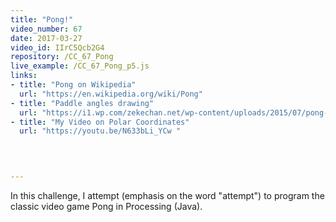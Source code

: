 ```yaml
---
title: "Pong!"
video_number: 67
date: 2017-03-27
video_id: IIrC5Qcb2G4
repository: /CC_67_Pong
live_example: /CC_67_Pong_p5.js
links:
- title: "Pong on Wikipedia"  
  url: "https://en.wikipedia.org/wiki/Pong"
- title: "Paddle angles drawing"  
  url: "https://i1.wp.com/zekechan.net/wp-content/uploads/2015/07/pong-05b.png?resize=600%2C500"
- title: "My Video on Polar Coordinates"  
  url: "https://youtu.be/N633bLi_YCw "
  


  
---
```


In this challenge, I attempt (emphasis on the word "attempt") to program the classic video game Pong in Processing (Java).

